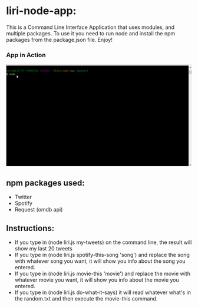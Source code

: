 # liri-node-app:
This is a Command Line Interface Application that uses modules, and multiple packages. To use it you need to run node and install the npm packages from the package.json file. Enjoy!

### App in Action 
![GitHub Logo](/gif/liriapp.gif)

## npm packages used: 
* Twitter 
* Spotify 
* Request (omdb api) 

## Instructions: 

* If you type in (node liri.js my-tweets) on the command line, the result will show my last 20 tweets
* If you type in (node liri.js spotify-this-song 'song') and replace the song with whatever song you want, it will show you info about the song you entered. 
* If you type in (node liri.js movie-this 'movie') and replace the movie with whatever movie you want, it will show you info about the movie you entered. 
* If you type in (node liri.js do-what-it-says) it will read whatever what's in the random.txt and then execute the movie-this command. 
